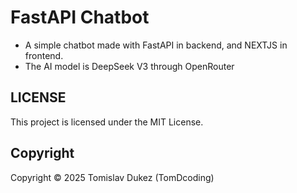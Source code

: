 # FastAPI Chatbot

- A simple chatbot made with FastAPI in backend, and NEXTJS in frontend.
- The AI model is DeepSeek V3 through OpenRouter


## LICENSE

This project is licensed under the MIT License.

## Copyright

Copyright &copy; 2025 Tomislav Dukez (TomDcoding)